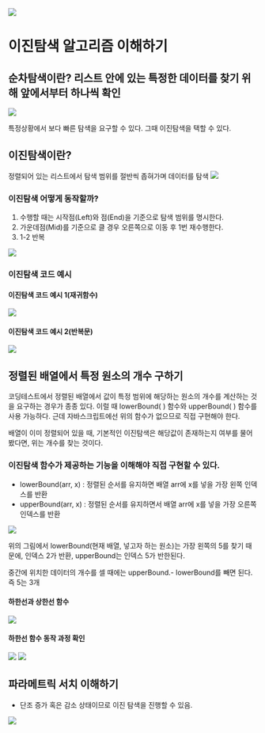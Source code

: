 <img src="https://postfiles.pstatic.net/MjAyMzEwMTBfMjMz/MDAxNjk2OTIyNjYyOTcx.2gIPVrSCLydRBbYAUASapMLwPvuDVf7xT9h2amUDjf4g.6r7TarzX84PEl8B0sEVidxvNk3xrv3ejyq14ghVJYvog.PNG.dnrwls6505/%EC%8A%A4%ED%81%AC%EB%A6%B0%EC%83%B7_2023-08-28_%EC%98%A4%ED%9B%84_6.55.14.png?type=w773" />

# 이진탐색 알고리즘 이해하기

## 순차탐색이란? 리스트 안에 있는 특정한 데이터를 찾기 위해 앞에서부터 하나씩 확인
<img src="https://postfiles.pstatic.net/MjAyMzEwMTBfMjg0/MDAxNjk2OTIyNTc1OTUx.7BKc2DTVgCYaDCI0XtlYIDTiOouNkgwzz7kyd_bXeugg.Gb9-vSmWt1tIxrwSmAz4t9wYgRfttgWQBgXVR7qoCvIg.PNG.dnrwls6505/%EC%8A%A4%ED%81%AC%EB%A6%B0%EC%83%B7_2023-10-04_%EC%98%A4%ED%9B%84_12.23.22.png?type=w773" />

특정상황에서 보다 빠른 탐색을 요구할 수 있다. 그때 이진탐색을 택할 수 있다.

## 이진탐색이란? 
정렬되어 있는 리스트에서 탐색 범위를 절반씩 좁혀가며 데이터를 탐색
<img src="https://postfiles.pstatic.net/MjAyMzEwMTBfMTQ5/MDAxNjk2OTIyNTgxMTY5.rgQmuA1RVRORGMaR0-xZMLKATFhbECZyd3g1XYO1vWQg.DkCXRqUJmMkcscBW4V5Je5cglRgmDYwoIYBsTXf8S4Qg.PNG.dnrwls6505/%EC%8A%A4%ED%81%AC%EB%A6%B0%EC%83%B7_2023-10-04_%EC%98%A4%ED%9B%84_12.23.22.png?type=w773" />

### 이진탐색 어떻게 동작할까?

1. 수행할 때는 시작점(Left)와 점(End)을 기준으로 탐색 범위를 명시한다.
2. 가운데점(Mid)를 기준으로 클 경우 오른쪽으로 이동 후 1번 재수행한다.
3. 1-2 반복
<img src="https://postfiles.pstatic.net/MjAyMzEwMTBfMjg1/MDAxNjk2OTIyNTg2NTUx.PGk8-ElK9gFNqNiNJKaB7_IkBs1JKIbK8oOSjISA2vMg.IIeVd4dYwe-9HnL1TX4PzqVoYM3K9QlyXywVU6-KwHog.PNG.dnrwls6505/%EC%8A%A4%ED%81%AC%EB%A6%B0%EC%83%B7_2023-10-04_%EC%98%A4%ED%9B%84_12.26.22.png?type=w773" />

### 이진탐색 코드 예시

#### 이진탐색 코드 예시 1(재귀함수)
<img src="https://postfiles.pstatic.net/MjAyMzEwMTBfMjQy/MDAxNjk2OTIyNTkwNjUy.H2S6mPamy2MNCmVQHLyWrAP8qeREMdrR6yIQzqUDbokg.QR1lrX4ntwcQ1IuqW_2yAlqDBec10q9wvWTgv0IpUDAg.PNG.dnrwls6505/%EC%8A%A4%ED%81%AC%EB%A6%B0%EC%83%B7_2023-10-04_%EC%98%A4%ED%9B%84_12.46.38.png?type=w773" />

#### 이진탐색 코드 예시 2(반복문)
<img src="https://postfiles.pstatic.net/MjAyMzEwMTBfMTQw/MDAxNjk2OTIyNTk0MDEz.QkCMLfppnM3ocNqoP0V7axJrUxMYgne7km9khJfjA8Qg.RxuBN7mE5nm0EGpxU7r9d__kd_Gg8QIX1zeawYlvIEUg.PNG.dnrwls6505/%EC%8A%A4%ED%81%AC%EB%A6%B0%EC%83%B7_2023-10-04_%EC%98%A4%ED%9B%84_12.47.05.png?type=w773" />

## 정렬된 배열에서 특정 원소의 개수 구하기

코딩테스트에서 정렬된 배열에서 값이 특정 범위에 해당하는 원소의 개수를 계산하는 것을 요구하는 경우가 종종 있다. 이럴 때 lowerBound( ) 함수와 upperBound( ) 함수를 사용 가능하다. 근데 자바스크립트에선 위의 함수가 없으므로 직접 구현해야 한다.

배열이 이미 정렬되어 있을 때, 기본적인 이진탐색은 해당값이 존재하는지 여부를 물어봤다면, 위는 개수를 찾는 것이다.
 
### 이진탐색 함수가 제공하는 기능을 이해해야 직접 구현할 수 있다.
* lowerBound(arr, x) : 정렬된 순서를 유지하면 배열 arr에 x를 넣을 가장 왼쪽 인덱스를 반환
* upperBound(arr, x) : 정렬된 순서를 유지하면서 배열 arr에 x를 넣을 가장 오른쪽 인덱스를 반환
<img src="https://postfiles.pstatic.net/MjAyMzEwMTBfMTQy/MDAxNjk2OTIyNjA0Mzk2.O7Bc2fhVtPzPqooAjbomCLQQAP-7zPKPLd6yyiDGiaYg.2jxiRsxr1SK7FBOfKSnPZyUXbaKBXG_4CTsIjU5KqCog.PNG.dnrwls6505/%EC%8A%A4%ED%81%AC%EB%A6%B0%EC%83%B7_2023-10-04_%EC%98%A4%ED%9B%84_12.58.12.png?type=w773" />

위의 그림에서 lowerBound(현재 배열, 넣고자 하는 원소)는 가장 왼쪽의 5를 찾기 때문에, 인덱스 2가 반환,
upperBound는 인덱스 5가 반한된다. 

중간에 위치한 데이터의 개수를 셀 때에는 upperBound.- lowerBound를 빼면 된다. 즉 5는 3개


#### 하한선과 상한선 함수
<img src="https://postfiles.pstatic.net/MjAyMzEwMTBfMjE0/MDAxNjk2OTIyNjA5NDkz.Yd9Gmz44fRtPd80OzKU20CqGABnDDJhovBSTe2SJx6Yg.qxHQmSFV_h1datOLoLeKHwVFic38KErah0qmqYqdm5sg.PNG.dnrwls6505/%EC%8A%A4%ED%81%AC%EB%A6%B0%EC%83%B7_2023-10-04_%EC%98%A4%ED%9B%84_1.00.09.png?type=w773" />

#### 하한선 함수 동작 과정 확인
<img src="https://postfiles.pstatic.net/MjAyMzEwMTBfMjQz/MDAxNjk2OTIyNjEzNDAy.YYmpAY1KTZ19M2sc7WGwRsucv_cBUE45PbHOyUKf-Rcg.MGrMUJkyH_2KTseKWMRT_TiKssRWeatVPbhsjTXfWf4g.PNG.dnrwls6505/%EC%8A%A4%ED%81%AC%EB%A6%B0%EC%83%B7_2023-10-04_%EC%98%A4%ED%9B%84_1.02.33.png?type=w773" />
<img src="https://postfiles.pstatic.net/MjAyMzEwMTBfMjky/MDAxNjk2OTIyNjE2NzI2.K8bJ8YACs62h6nL0K2R9HGWZVAoj9mhIb4jD1FZPA3Qg.w5S0o05kz_ETUeWx8tHLoSHW75Co7ltFKuz7z1lJu6cg.PNG.dnrwls6505/%EC%8A%A4%ED%81%AC%EB%A6%B0%EC%83%B7_2023-10-04_%EC%98%A4%ED%9B%84_1.05.38.png?type=w773" />

## 파라메트릭 서치 이해하기
* 단조 증가 혹은 감소 상태이므로 이진 탐색을 진행할 수 있음.
<img src="https://postfiles.pstatic.net/MjAyMzEwMTBfMjY0/MDAxNjk2OTIyNjI4NzQw.nT9N4CVaCKCYwW5rvPhtlWv8bIKnYtnAqIqsIhzFY7sg.1Oj80u5Vopu4LWL2Q_M4__jTge_IJHn5KF2Z4hgaxU0g.PNG.dnrwls6505/%EC%8A%A4%ED%81%AC%EB%A6%B0%EC%83%B7_2023-10-04_%EC%98%A4%ED%9B%84_1.09.14.png?type=w773" />

